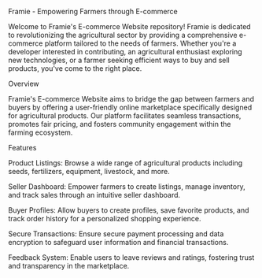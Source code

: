 
Framie - Empowering Farmers through E-commerce

Welcome to Framie's E-commerce Website repository! Framie is dedicated to revolutionizing the agricultural sector by providing a comprehensive e-commerce platform tailored to the needs of farmers. Whether you're a developer interested in contributing, an agricultural enthusiast exploring new technologies, or a farmer seeking efficient ways to buy and sell products, you've come to the right place.

Overview

Framie's E-commerce Website aims to bridge the gap between farmers and buyers by offering a user-friendly online marketplace specifically designed for agricultural products. Our platform facilitates seamless transactions, promotes fair pricing, and fosters community engagement within the farming ecosystem.

Features

Product Listings: Browse a wide range of agricultural products including seeds, fertilizers, equipment, livestock, and more.

Seller Dashboard: Empower farmers to create listings, manage inventory, and track sales through an intuitive seller dashboard.

Buyer Profiles: Allow buyers to create profiles, save favorite products, and track order history for a personalized shopping experience.

Secure Transactions: Ensure secure payment processing and data encryption to safeguard user information and financial transactions.

Feedback System: Enable users to leave reviews and ratings, fostering trust and transparency in the marketplace.

